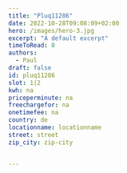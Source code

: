 ```yaml
---
title: "Pluq11286"
date: 2022-10-28T09:08:09+02:00
hero: /images/hero-3.jpg
excerpt: "A default excerpt"
timeToRead: 0
authors:
  - Paul
draft: false
id: pluq11286
slot: 1|2
kwh: na
priceperminute: na
freechargefor: na
onetimefee: na
country: de
locationname: locationname
street: street
zip_city: zip-city


---
```

